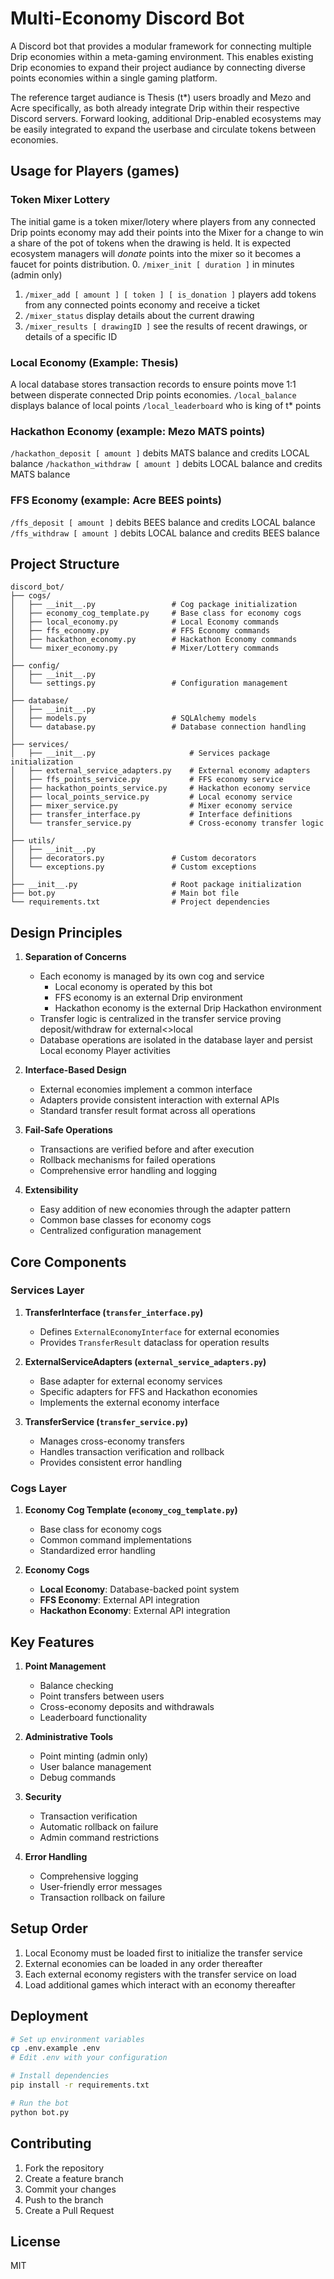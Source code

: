 # Multi-Economy Discord Bot

A Discord bot that provides a modular framework for connecting multiple Drip economies within a meta-gaming environment.
This enables existing Drip economies to expand their project audiance by connecting diverse points economies within a 
single gaming platform. 

The reference target audiance is Thesis (t*) users broadly and Mezo and Acre specifically, as both already integrate Drip 
within their respective Discord servers. Forward looking, additional Drip-enabled ecosystems may be easily integrated to 
expand the userbase and circulate tokens between economies.

## Usage for Players (games)

### Token Mixer Lottery
The initial game is a token mixer/lotery where players from any connected Drip points economy may add their points into
the Mixer for a change to win a share of the pot of tokens when the drawing is held. It is expected ecosystem managers
will _donate_ points into the mixer so it becomes a faucet for points distribution. 
0. `/mixer_init [ duration ]` in minutes (admin only)
1. `/mixer_add [ amount ] [ token ] [ is_donation ]` players add tokens from any connected points economy and receive a ticket
2. `/mixer_status` display details about the current drawing
3. `/mixer_results [ drawingID ]` see the results of recent drawings, or details of a specific ID

### Local Economy (Example: Thesis)
A local database stores transaction records to ensure points move 1:1 between disperate connected Drip points economies. 
`/local_balance` displays balance of local points
`/local_leaderboard` who is king of t* points

### Hackathon Economy (example: Mezo MATS points)
`/hackathon_deposit [ amount ]` debits MATS balance and credits LOCAL balance
`/hackathon_withdraw [ amount ]` debits LOCAL balance and credits MATS balance 

### FFS Economy (example: Acre BEES points)
`/ffs_deposit [ amount ]` debits BEES balance and credits LOCAL balance
`/ffs_withdraw [ amount ]` debits LOCAL balance and credits BEES balance 

## Project Structure

```
discord_bot/
├── cogs/
│   ├── __init__.py                 # Cog package initialization
│   ├── economy_cog_template.py     # Base class for economy cogs
│   ├── local_economy.py            # Local Economy commands
│   ├── ffs_economy.py              # FFS Economy commands
│   ├── hackathon_economy.py        # Hackathon Economy commands
│   └── mixer_economy.py            # Mixer/Lottery commands
│
├── config/
│   ├── __init__.py
│   └── settings.py                 # Configuration management
│
├── database/
│   ├── __init__.py
│   ├── models.py                   # SQLAlchemy models
│   └── database.py                 # Database connection handling
│
├── services/
│   ├── __init__.py                     # Services package initialization
│   ├── external_service_adapters.py    # External economy adapters
│   ├── ffs_points_service.py           # FFS economy service
│   ├── hackathon_points_service.py     # Hackathon economy service
│   ├── local_points_service.py         # Local economy service
│   ├── mixer_service.py                # Mixer economy service
│   ├── transfer_interface.py           # Interface definitions
│   └── transfer_service.py             # Cross-economy transfer logic
│
├── utils/
│   ├── __init__.py
│   ├── decorators.py               # Custom decorators
│   └── exceptions.py               # Custom exceptions
│
├── __init__.py                     # Root package initialization
├── bot.py                          # Main bot file
└── requirements.txt                # Project dependencies
```

## Design Principles

1. **Separation of Concerns**
   - Each economy is managed by its own cog and service
     - Local economy is operated by this bot
     - FFS economy is an external Drip environment
     - Hackathon economy is the external Drip Hackathon environment
   - Transfer logic is centralized in the transfer service proving deposit/withdraw for external<>local
   - Database operations are isolated in the database layer and persist Local economy Player activities

2. **Interface-Based Design**
   - External economies implement a common interface
   - Adapters provide consistent interaction with external APIs
   - Standard transfer result format across all operations

3. **Fail-Safe Operations**
   - Transactions are verified before and after execution
   - Rollback mechanisms for failed operations
   - Comprehensive error handling and logging

4. **Extensibility**
   - Easy addition of new economies through the adapter pattern
   - Common base classes for economy cogs
   - Centralized configuration management

## Core Components

### Services Layer

1. **TransferInterface (`transfer_interface.py`)**
   - Defines `ExternalEconomyInterface` for external economies
   - Provides `TransferResult` dataclass for operation results

2. **ExternalServiceAdapters (`external_service_adapters.py`)**
   - Base adapter for external economy services
   - Specific adapters for FFS and Hackathon economies
   - Implements the external economy interface

3. **TransferService (`transfer_service.py`)**
   - Manages cross-economy transfers
   - Handles transaction verification and rollback
   - Provides consistent error handling

### Cogs Layer

1. **Economy Cog Template (`economy_cog_template.py`)**
   - Base class for economy cogs
   - Common command implementations
   - Standardized error handling

2. **Economy Cogs**
   - **Local Economy**: Database-backed point system
   - **FFS Economy**: External API integration
   - **Hackathon Economy**: External API integration

## Key Features

1. **Point Management**
   - Balance checking
   - Point transfers between users
   - Cross-economy deposits and withdrawals
   - Leaderboard functionality

2. **Administrative Tools**
   - Point minting (admin only)
   - User balance management
   - Debug commands

3. **Security**
   - Transaction verification
   - Automatic rollback on failure
   - Admin command restrictions

4. **Error Handling**
   - Comprehensive logging
   - User-friendly error messages
   - Transaction rollback on failure

## Setup Order

1. Local Economy must be loaded first to initialize the transfer service
2. External economies can be loaded in any order thereafter
3. Each external economy registers with the transfer service on load
4. Load additional games which interact with an economy thereafter

## Deployment

```bash
# Set up environment variables
cp .env.example .env
# Edit .env with your configuration

# Install dependencies
pip install -r requirements.txt

# Run the bot
python bot.py
```

## Contributing

1. Fork the repository
2. Create a feature branch
3. Commit your changes
4. Push to the branch
5. Create a Pull Request

## License

MIT